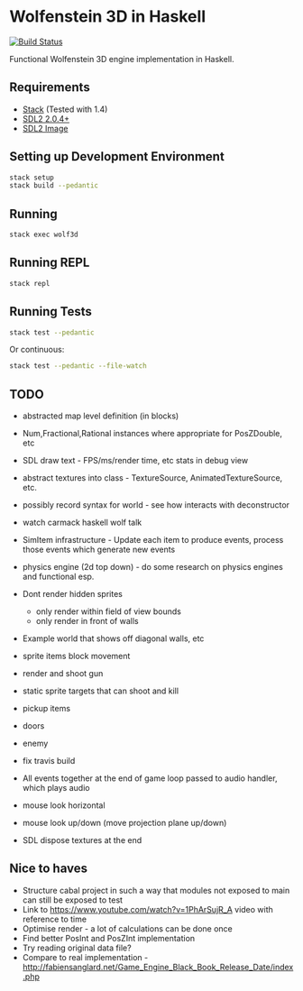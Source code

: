 # Wolfenstein 3D in Haskell

[![Build Status](https://travis-ci.org/danielholmes/wolf3d-haskell.svg?branch=master)](https://travis-ci.org/danielholmes/wolf3d-haskell)

Functional Wolfenstein 3D engine implementation in Haskell.


## Requirements

 - [Stack](https://www.haskellstack.org) (Tested with 1.4)
 - [SDL2 2.0.4+](https://www.libsdl.org/)
 - [SDL2 Image](https://www.libsdl.org/projects/SDL_image/)


## Setting up Development Environment

```bash
stack setup
stack build --pedantic
```


## Running

```bash
stack exec wolf3d
```


## Running REPL

```bash
stack repl
```


## Running Tests

```bash
stack test --pedantic
```

Or continuous:

```bash
stack test --pedantic --file-watch
```


## TODO

 - abstracted map level definition (in blocks)
 - Num,Fractional,Rational instances where appropriate for PosZDouble, etc
 - SDL draw text - FPS/ms/render time, etc stats in debug view
 - abstract textures into class - TextureSource, AnimatedTextureSource, etc.
 - possibly record syntax for world - see how interacts with deconstructor
 
 - watch carmack haskell wolf talk
 - SimItem infrastructure - Update each item to produce events, process those events which generate new events
 - physics engine (2d top down) - do some research on physics engines and functional esp.
 - Dont render hidden sprites
   - only render within field of view bounds
   - only render in front of walls
 - Example world that shows off diagonal walls, etc
 - sprite items block movement
 - render and shoot gun
 - static sprite targets that can shoot and kill
 - pickup items
 - doors
 - enemy
 - fix travis build
 - All events together at the end of game loop passed to audio handler, which plays audio
 - mouse look horizontal
 - mouse look up/down (move projection plane up/down)
 - SDL dispose textures at the end


## Nice to haves

 - Structure cabal project in such a way that modules not exposed to main can still be exposed to test
 - Link to https://www.youtube.com/watch?v=1PhArSujR_A video with reference to time
 - Optimise render - a lot of calculations can be done once
 - Find better PosInt and PosZInt implementation
 - Try reading original data file?
 - Compare to real implementation - http://fabiensanglard.net/Game_Engine_Black_Book_Release_Date/index.php
 
